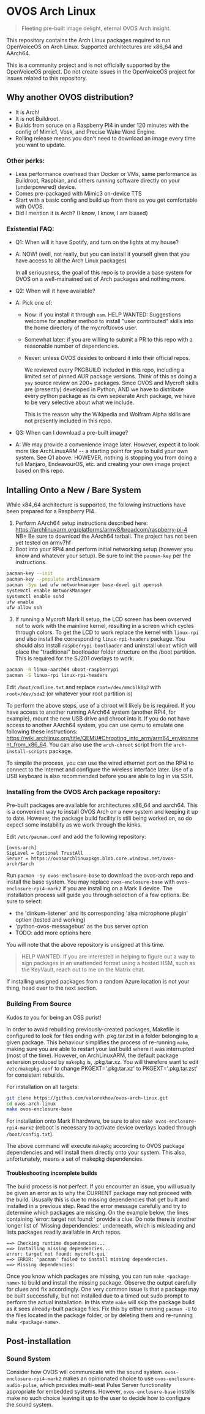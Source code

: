 # OVOS Arch Linux

> Fleeting pre-built image delight, eternal OVOS Arch insight.

This repository contains the Arch Linux packages required to run OpenVoiceOS on Arch Linux. Supported architectures are x86_64 and AArch64.

This is a community project and is not officially supported by the OpenVoiceOS project. Do not create issues in the OpenVoiceOS project 
for issues related to this repository. 

## Why another OVOS distribution?
- It is Arch!
- It is not Buildroot. 
- Builds from soruce on a Raspberry PI4 in under 120 minutes with the config of Mimic1, Vosk, and Precise Wake Word Engine.
- Rolling release means you don't need to download an image every time you want to update.

### Other perks:
- Less performance overhead than Docker or VMs, same performance as Buildroot, Raspbian, and others running software directly on your (underpowered) device.
- Comes pre-packaged with Mimic3 on-device TTS
- Start with a basic config and build up from there as you get comfortable with OVOS.
- Did I mention it is Arch? (I know, I know, I am biased)

### Existential FAQ:
- Q1: When will it have Spotify, and turn on the lights at my house?
- A: NOW! (well, not really, but you can install it yourself given that you have access to all the Arch Linux packages)
     
     In all seriousness, the goal of this repo is to provide a base system for OVOS on a well-mainained set of Arch packages and nothing more.

- Q2: When will it have <insert awesome community skill> available?
- A: Pick one of:
     - Now: if you install it through `osm`. 
            HELP WANTED: Suggestions welcome for another method to install "user contributed" skills into the home directory of the mycroft/ovos user.
     - Somewhat later: if you are willing to submit a PR to this repo with a reasonable number of dependencies.
     - Never: unless OVOS desides to onboard it into their official repos. 

         We reviewed every PKGBUILD included in this repo, including a limited set of pinned AUR package versions. 
         Think of this as doing a `yay` source review on 200+ packages. Since OVOS and Mycroft skills are (presently) developed in Python,
         AND we have to distribute every python package as its own sepearate Arch package, we have to be very selective about what we include.  

         This is the reason why the Wikipedia and Wolfram Alpha skills are not presently included in this repo. 
     
- Q3: When can I download a pre-built image?
- A: We may provide a convenience image later. However, expect it to look more like ArchLinuxARM -- a starting point for you to build your own system.
     See Q1 above. HOWEVER, nothing is stopping you from doing a full Manjaro, EndeavourOS, etc. and creating your own image project based on this repo. 


## Intalling Onto a New / Bare System
While x84_64 architecture is supported, the following instructions have been prepared for a Raspberry PI4. 

1. Perform AArch64 setup instructions described here: https://archlinuxarm.org/platforms/armv8/broadcom/raspberry-pi-4
   NB> Be sure to download the AArch64 tarball. The project has not been yet tested on armv7hf
2. Boot into your RPi4 and perform initial networking setup (however you know and whatever your setup). Be sure
   to init the `pacman-key` per the instructions.
```sh
pacman-key --init
pacman-key --populate archlinuxarm
pacman -Syu iwd ufw networkmanager base-devel git openssh
systemctl enable NetworkManager
systemctl enable sshd
ufw enable
ufw allow ssh
```
3. If running a Mycroft Mark II setup, the LCD screen has been ovserved not to work with the mainline kernel, resulting 
   in a screen which cycles through colors. To get the LCD to work replace the kernel with `linux-rpi` and also install
   the corresponding `linux-rpi-headers` package. You should also install `raspberrypi-bootloader` and uninstall `uboot` 
   which will place the "traditional" bootloader folder structure on the /boot partition. This is required for the 
   SJ201 overlays to work. 

```sh
pacman -R linux-aarch64 uboot-raspberrypi
pacman -S linux-rpi linux-rpi-headers 
```

Edit `/boot/cmdline.txt` and replace `root=/dev/mmcblk0p2` with `root=/dev/sda2` (or whatever your root partition is)

To perform the above steps, use of a chroot will likely be is required. If you have access to another running AArch64 system 
(another RPi4, for example), mount the new USB drive and chroot into it. If you do not have access to another AArch64 system,
you can use qemu to emulate one following these instructions: https://wiki.archlinux.org/title/QEMU#Chrooting_into_arm/arm64_environment_from_x86_64. You can also use the `arch-chroot` script from the `arch-install-scripts` package.

To simpile the process, you can use the wired ethernet port on the RPi4 to connect to the internet and configure the
wireless interface later. Use of a USB keyboard is also recommended before you are able to log in via SSH.

### Installing from the OVOS Arch package repository:
Pre-built packages are available for architectures x86_64 and aarch64. This is a convenient way to install OVOS Arch on a new system and keeping it up to date.
However, the package build facility is still being worked on, so do expect some instability as we work through the kinks.

Edit `/etc/pacman.conf` and add the following repository:
```
[ovos-arch]
SigLevel = Optional TrustAll
Server = https://ovosarchlinuxpkgs.blob.core.windows.net/ovos-arch/$arch
```
Run `pacman -Sy ovos-enclosure-base` to download the ovos-arch repo and install the base system. You may replace `ovos-enclosure-base` with `ovos-enclosure-rpi4-mark2` if you are installing on a Mark II device.
The installation process will guide you through selection of a few options. Be sure to select:
- the 'dinkum-listener' and its corresponding 'alsa microphone plugin' option (tested and working)
- 'python-ovos-messagebus' as the bus server option
- TODO: add more options here

You will note that the above repository is unsigned at this time.

> HELP WANTED: If you are interested in helping to figure out a way to sign packages in an unattended format using a hosted HSM, such as the KeyVault, reach out to me on the Matrix chat. 

If installing unsigned packages from a random Azure location is not your thing, head over to the next section. 


### Building From Source
Kudos to you for being an OSS purist!

In order to avoid rebuilding previously-created packages, Makefile is configured to look for files ending with .pkg.tar.zst in a folder belonging to a given package.
This behaviour simplifies the process of re-running `make`, making sure you are able to restart your last build where it was interrupted (most of the time). 
However, on ArchLinuxARM, the default package extension produced by `makepkg` is, .pkg.tar.xz. You will therefore  want to edit `/etc/makepkg.conf` to change 
PKGEXT='.pkg.tar.xz' to PKGEXT='.pkg.tar.zst' for consistent rebuilds. 

For installation on all targets:
```sh
git clone https://github.com/valorekhov/ovos-arch-linux.git
cd ovos-arch-linux
make ovos-enclosure-base
```
For installation onto Mark II hardware, be sure to also `make ovos-enclosure-rpi4-mark2` (reboot is necessary to activate device overlays loaded through `/boot/config.txt`).

The above command will execute `makepkg` according to OVOS package dependencies and will install them directly onto your system. This also, unfortunately, means a set of makepkg dependencies.


#### Troubleshooting incomplete builds
The build process is not perfect. If you encounter an issue, you will usually be given an error as to why the CURRENT package may not proceed with the build. Ususally this is due to missing dependencies that
get built and installed in a previous step. Read the error message carefully and try to determine which packages are missing. On the example below, the lines containing 'error: target not found:' provide a clue.
Do note there is another longer list of 'Missing dependencies:' underneath, which is misleading and lists packages readily available in Arch repos.
```
==> Checking runtime dependencies...
==> Installing missing dependencies...
error: target not found: mycroft-gui
==> ERROR: 'pacman' failed to install missing dependencies.
==> Missing dependencies:
```

Once you know which packages are missing, you can run `make <package-name>` to build and install the missing package. Observe the output carefully for clues and fix accordingly. One very common issue is that
a package may be built successfully, but not installed due to a timed out sudo prompt to perform the actual installation. In this state `make` will skip the package build as it sees already-built package files.
Fix this by either running `pacman -U` to the files located in the package folder, or by deleting them and re-running `make <package-name>`.

## Post-installation

### Sound System
Consider how OVOS will communicate with the sound system. `ovos-enclosure-rpi4-mark2` makes an opinionated choice to use `ovos-enclosure-audio-pulse`, which provides multi-seat Pulse Server functionality appropriate
for embedded systems. However, `ovos-enclosure-base` installs make no such choice leaving it up to the user to decide how to configure the sound system. 

